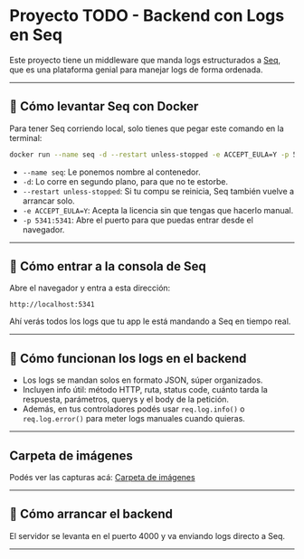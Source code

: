 
# Proyecto TODO - Backend con Logs en Seq

Este proyecto tiene un middleware que manda logs estructurados a [Seq](https://datalust.co/seq), que es una plataforma genial para manejar logs de forma ordenada.

---

## 🐳 Cómo levantar Seq con Docker

Para tener Seq corriendo local, solo tienes que pegar este comando en la terminal:

```bash
docker run --name seq -d --restart unless-stopped -e ACCEPT_EULA=Y -p 5341:5341 datalust/seq
```

- `--name seq`: Le ponemos nombre al contenedor.
- `-d`: Lo corre en segundo plano, para que no te estorbe.
- `--restart unless-stopped`: Si tu compu se reinicia, Seq también vuelve a arrancar solo.
- `-e ACCEPT_EULA=Y`: Acepta la licencia sin que tengas que hacerlo manual.
- `-p 5341:5341`: Abre el puerto para que puedas entrar desde el navegador.

---

## 🔗 Cómo entrar a la consola de Seq

Abre el navegador y entra a esta dirección:

```
http://localhost:5341
```

Ahí verás todos los logs que tu app le está mandando a Seq en tiempo real.

---

## 📝 Cómo funcionan los logs en el backend

- Los logs se mandan solos en formato JSON, súper organizados.
- Incluyen info útil: método HTTP, ruta, status code, cuánto tarda la respuesta, parámetros, querys y el body de la petición.
- Además, en tus controladores podés usar `req.log.info()` o `req.log.error()` para meter logs manuales cuando quieras.

---

## Carpeta de imágenes

Podés ver las capturas acá: [Carpeta de imágenes](https://drive.google.com/drive/folders/1KWXv0Fn7p9EMC3jpDBwTwmAhOeGdLm4s?usp=drive_link)


---

## 🚀 Cómo arrancar el backend

El servidor se levanta en el puerto 4000 y va enviando logs directo a Seq.

---
